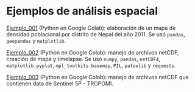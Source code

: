 # Ejemplos de análisis espacial

[Ejemplo_001](https://github.com/ErikSeras/usos_r_python/blob/main/analisis_espacial/001_densidad_poblacional.ipynb) (Python en Google Colab): elaboración de un mapa de densidad poblacional por distrito de Nepal del año 2011. Se usó `pandas`, `geopandas` y `matplotlib`.

[Ejemplo_002](https://github.com/ErikSeras/usos_r_python/blob/main/analisis_espacial/002_manejar_netCDF.ipynb) (Python en Google Colab): manejo de archivos netCDF, creación de mapa y timelapse. Se usó `numpy`, `pandas`, `netCDF4`, `matplotlib.pyplot`, `mpl_toolkits.basemap`, `PIL`, `patoolib` y `requests`.

[Ejemplo_003](https://github.com/ErikSeras/usos_r_python/blob/main/analisis_espacial/003_sentinel_5p_tropomi.ipynb) (Python en Google Colab): manejo de archivos netCDF que contienen data de Sentinel 5P - TROPOMI.
